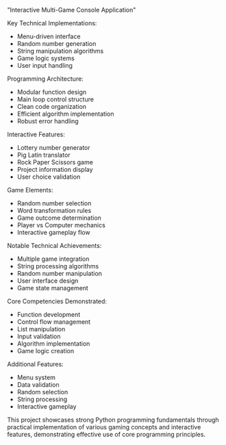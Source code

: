 "Interactive Multi-Game Console Application"

Key Technical Implementations:
- Menu-driven interface
- Random number generation
- String manipulation algorithms
- Game logic systems
- User input handling

Programming Architecture:
- Modular function design
- Main loop control structure
- Clean code organization
- Efficient algorithm implementation
- Robust error handling

Interactive Features:
- Lottery number generator
- Pig Latin translator
- Rock Paper Scissors game
- Project information display
- User choice validation

Game Elements:
- Random number selection
- Word transformation rules
- Game outcome determination
- Player vs Computer mechanics
- Interactive gameplay flow

Notable Technical Achievements:
- Multiple game integration
- String processing algorithms
- Random number manipulation
- User interface design
- Game state management

Core Competencies Demonstrated:
- Function development
- Control flow management
- List manipulation
- Input validation
- Algorithm implementation
- Game logic creation

Additional Features:
- Menu system
- Data validation
- Random selection
- String processing
- Interactive gameplay

This project showcases strong Python programming fundamentals through practical implementation of various gaming concepts and interactive features, demonstrating effective use of core programming principles.
